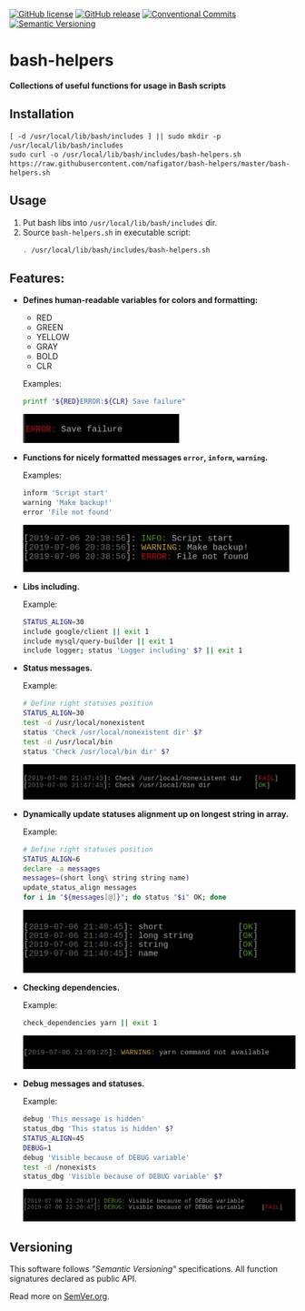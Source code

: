 [![GitHub license][License img]][License src] [![GitHub release][Release img]][Release src] [![Conventional Commits][Conventional commits badge]][Conventional commits src] [![Semantic Versioning][Versioning img]][Versioning src]
# bash-helpers
**Collections of useful functions for usage in Bash scripts**

## Installation

	[ -d /usr/local/lib/bash/includes ] || sudo mkdir -p /usr/local/lib/bash/includes
	sudo curl -o /usr/local/lib/bash/includes/bash-helpers.sh https://raw.githubusercontent.com/nafigator/bash-helpers/master/bash-helpers.sh

## Usage
1. Put bash libs into `/usr/local/lib/bash/includes` dir.
2. Source `bash-helpers.sh` in executable script:
	```bash
	. /usr/local/lib/bash/includes/bash-helpers.sh
	```
## Features:
* **Defines human-readable variables for colors and formatting:**
	- RED
	- GREEN
	- YELLOW
	- GRAY
	- BOLD
	- CLR
	
	Examples:
	```bash
	printf "${RED}ERROR:${CLR} Save failure"
	```
	![Colors definition][Colors definition img]
* **Functions for nicely formatted messages `error`, `inform`, `warning`.**

	Examples:
	```bash
	inform 'Script start'
	warning 'Make backup!'
	error 'File not found'
	```
	![Messages formatting][Messages formatting img]
* **Libs including.**

	Example:
	```bash
	STATUS_ALIGN=30
	include google/client || exit 1
	include mysql/query-builder || exit 1
	include logger; status 'Logger including' $? || exit 1
	```
* **Status messages.**

	Example:
	```bash
	# Define right statuses position 
	STATUS_ALIGN=30
	test -d /usr/local/nonexistent
	status 'Check /usr/local/nonexistent dir' $?
	test -d /usr/local/bin
	status 'Check /usr/local/bin dir' $?
	```
	![Status messages][Status messages img]
* **Dynamically update statuses alignment up on longest string in array.**

	Example:
	```bash
	# Define right statuses position
	STATUS_ALIGN=6
	declare -a messages
	messages=(short long\ string string name)
	update_status_align messages
	for i in "${messages[@]}"; do status "$i" OK; done
	```
	![Status messages alignment update][Status messages alignment update img]
* **Checking dependencies.**

	Example:
	```bash
	check_dependencies yarn || exit 1
	```
	![Check dependencies][Check dependencies img]
* **Debug messages and statuses.**

	Example:
	```bash
	debug 'This message is hidden'
    status_dbg 'This status is hidden' $?
    STATUS_ALIGN=45
    DEBUG=1
    debug 'Visible because of DEBUG variable'
    test -d /nonexists
    status_dbg 'Visible because of DEBUG variable' $?
	```
	![Debug messages][Debug messages img]

## Versioning
This software follows *"Semantic Versioning"* specifications. All function signatures declared as public API.

Read more on [SemVer.org](http://semver.org).

[Conventional commits src]: https://conventionalcommits.org
[Conventional commits badge]: https://img.shields.io/badge/Conventional%20Commits-1.0.0-yellow.svg
[Release img]: https://img.shields.io/badge/release-0.8.1-orange.svg
[Release src]: https://github.com/nafigator/bash-helpers
[License img]: https://img.shields.io/badge/license-MIT-brightgreen.svg
[License src]: https://tldrlegal.com/license/mit-license
[Versioning img]: https://img.shields.io/badge/Semantic%20Versioning-2.0.0-brightgreen.svg
[Versioning src]: https://semver.org
[Colors definition img]: https://raw.githubusercontent.com/nafigator/bash-helpers/master/images/colors-definition.jpg
[Messages formatting img]: https://raw.githubusercontent.com/nafigator/bash-helpers/master/images/messages-formatting.jpg
[Status messages img]: https://raw.githubusercontent.com/nafigator/bash-helpers/master/images/status-messages.jpg
[Check dependencies img]: https://raw.githubusercontent.com/nafigator/bash-helpers/master/images/check-dependencies.jpg
[Status messages alignment update img]: https://raw.githubusercontent.com/nafigator/bash-helpers/master/images/dynamically-update-status-alignment.jpg
[Debug messages img]: https://raw.githubusercontent.com/nafigator/bash-helpers/master/images/debug-messages.jpg
